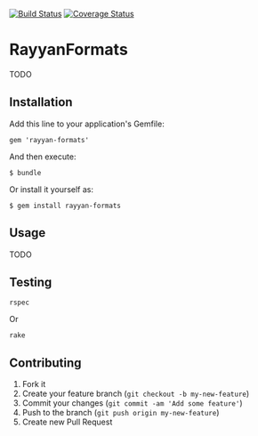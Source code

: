 [![Build Status](https://travis-ci.org/rayyanqcri/rayyan-formats.svg?branch=master)](https://travis-ci.org/rayyanqcri/rayyan-formats)
[![Coverage Status](https://coveralls.io/repos/github/rayyanqcri/rayyan-formats/badge.svg?branch=master)](https://coveralls.io/github/rayyanqcri/rayyan-formats?branch=master)

# RayyanFormats

TODO

## Installation

Add this line to your application's Gemfile:

    gem 'rayyan-formats'

And then execute:

    $ bundle

Or install it yourself as:

    $ gem install rayyan-formats

## Usage

TODO

## Testing

    rspec

Or

    rake

## Contributing

1. Fork it
2. Create your feature branch (`git checkout -b my-new-feature`)
3. Commit your changes (`git commit -am 'Add some feature'`)
4. Push to the branch (`git push origin my-new-feature`)
5. Create new Pull Request
